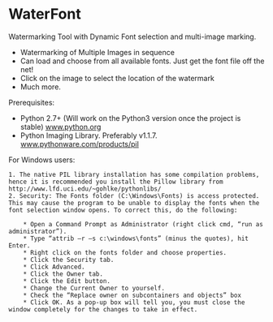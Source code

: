 WaterFont
=========

Watermarking Tool with Dynamic Font selection and multi-image marking.

* Watermarking of Multiple Images in sequence
* Can load and choose from all available fonts. Just get the font file off the net!
* Click on the image to select the location of the watermark
* Much more.

Prerequisites:
* Python 2.7+ (Will work on the Python3 version once the project is stable) www.python.org
* Python Imaging Library. Preferably v1.1.7. www.pythonware.com/products/pil



For Windows users:

    1. The native PIL library installation has some compilation problems, hence it is recommended you install the Pillow library from http://www.lfd.uci.edu/~gohlke/pythonlibs/
    2. Security: The Fonts folder (C:\Windows\Fonts) is access protected. This may cause the program to be unable to display the fonts when the font selection window opens. To correct this, do the following:
        
        * Open a Command Prompt as Administrator (right click cmd, “run as administrator”).
        * Type “attrib –r –s c:\windows\fonts” (minus the quotes), hit Enter.
        * Right click on the fonts folder and choose properties.
        * Click the Security tab.
        * Click Advanced.
        * Click the Owner tab.
        * Click the Edit button.
        * Change the Current Owner to yourself.
        * Check the “Replace owner on subcontainers and objects” box
        * Click OK. As a pop-up box will tell you, you must close the window completely for the changes to take in effect.
    

